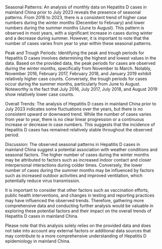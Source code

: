 Seasonal Patterns: An analysis of monthly data on Hepatitis D cases in mainland China prior to July 2023 reveals the presence of seasonal patterns. From 2016 to 2023, there is a consistent trend of higher case numbers during the winter months (December to February) and lower numbers during the summer months (June to August). This pattern is observed in most years, with a significant increase in cases during winter and a decrease during summer. However, it is important to note that the number of cases varies from year to year within these seasonal patterns.

Peak and Trough Periods: Identifying the peak and trough periods for Hepatitis D cases involves determining the highest and lowest values in the data. Based on the provided data, the peak periods for cases are observed during the winter months, specifically from November to March. Notably, November 2016, February 2017, February 2018, and January 2019 exhibit relatively higher case counts. Conversely, the trough periods for cases occur during the summer months, particularly from June to August. Noteworthy is the fact that July 2016, July 2017, July 2018, and August 2019 show relatively lower case counts.

Overall Trends: The analysis of Hepatitis D cases in mainland China prior to July 2023 indicates some fluctuations over the years, but there is no consistent upward or downward trend. While the number of cases varies from year to year, there is no clear linear progression or a continuous increase or decrease in case numbers. This suggests that the incidence of Hepatitis D cases has remained relatively stable throughout the observed period.

Discussion: The observed seasonal patterns in Hepatitis D cases in mainland China suggest a potential association with weather conditions and seasonal factors. The higher number of cases during the winter months may be attributed to factors such as increased indoor contact and closer interpersonal interactions during colder times. Conversely, the lower number of cases during the summer months may be influenced by factors such as increased outdoor activities and improved ventilation, which potentially reduce virus transmission.

It is important to consider that other factors such as vaccination efforts, public health interventions, and changes in testing and reporting practices may have influenced the observed trends. Therefore, gathering more comprehensive data and conducting further analysis would be valuable in exploring these potential factors and their impact on the overall trends of Hepatitis D cases in mainland China.

Please note that this analysis solely relies on the provided data and does not take into account any external factors or additional data sources that may contribute to a more comprehensive understanding of Hepatitis D epidemiology in mainland China.